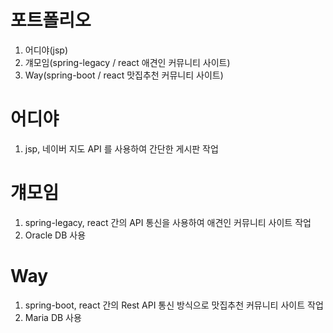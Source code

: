 # 포트폴리오
1. 어디야(jsp)
2. 걔모임(spring-legacy / react 애견인 커뮤니티 사이트)
3. Way(spring-boot / react 맛집추천 커뮤니티 사이트)

# 어디야
1. jsp, 네이버 지도 API 를 사용하여 간단한 게시판 작업

# 걔모임
1. spring-legacy, react 간의 API 통신을 사용하여 애견인 커뮤니티 사이트 작업
2. Oracle DB 사용

# Way
1. spring-boot, react 간의 Rest API 통신 방식으로 맛집추천 커뮤니티 사이트 작업
2. Maria DB 사용
